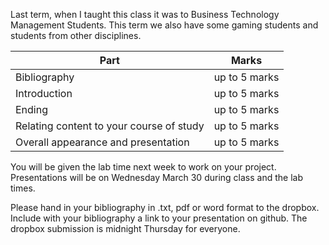 Last term, when I taught this class it was to Business Technology Management Students. This term we also have some gaming students and students from other disciplines.

|Part|Marks|
|---|---|
|Bibliography|up to 5 marks|
|Introduction|up to 5 marks|
|Ending|up to 5 marks|
|Relating content to your course of study|up to 5 marks|
|Overall appearance and presentation|up to 5 marks|

You will be given the lab time next week to work on your project. Presentations will be on Wednesday March 30 during class and the lab times.

Please hand in your bibliography in .txt, pdf or word format to the dropbox. Include with your bibliography a link to your presentation on github. The dropbox submission is midnight Thursday for everyone.
